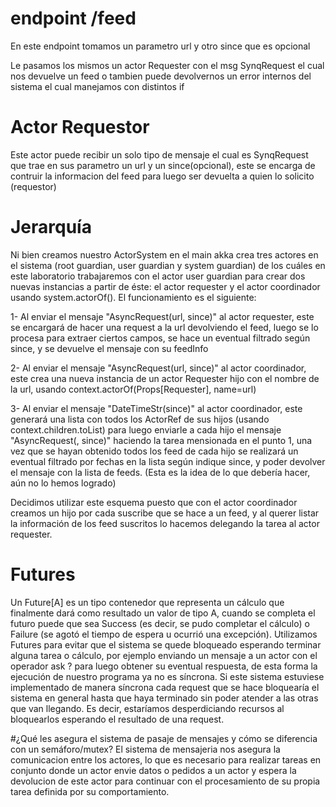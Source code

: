 # endpoint /feed 

En este endpoint tomamos un parametro url y otro since que es opcional

Le pasamos los mismos un actor Requester con el msg SynqRequest el cual nos devuelve un feed o tambien puede devolvernos un error internos del sistema el cual manejamos con distintos if 

# Actor Requestor  

Este actor puede recibir un solo tipo de mensaje el cual es SynqRequest que trae en sus parametro un url y un since(opcional), este se encarga de contruir la informacion del feed para luego ser devuelta a quien lo solicito (requestor)

# Jerarquía

Ni bien creamos nuestro ActorSystem en el main akka crea tres actores en el sistema (root guardian, user guardian y system guardian) de los cuáles en este laboratorio trabajaremos con el actor user guardian para crear dos nuevas instancias a partir de éste: el actor requester y el actor coordinador usando system.actorOf().
El funcionamiento es el siguiente:

1- Al enviar el mensaje "AsyncRequest(url, since)" al actor requester, este se encargará de hacer una request a la url devolviendo el feed, luego se lo procesa para extraer ciertos campos, se hace un eventual filtrado según since, y se devuelve el mensaje con su feedInfo

2- Al enviar el mensaje "AsyncRequest(url, since)" al actor coordinador, este crea una nueva instancia de un actor Requester hijo con el nombre de la url, usando context.actorOf(Props[Requester], name=url)

3- Al enviar el mensaje "DateTimeStr(since)" al actor coordinador, este generará una lista con todos los ActorRef de sus hijos (usando context.children.toList) para luego enviarle a cada hijo el mensaje "AsyncRequest(<nombre del actor>, since)" haciendo la tarea mensionada en el punto 1, una vez que se hayan obtenido todos los feed de cada hijo se realizará un eventual filtrado por fechas en la lista según indique since, y poder devolver el mensaje con la lista de feeds. (Esta es la idea de lo que debería hacer, aún no lo hemos logrado)

Decidimos utilizar este esquema puesto que con el actor coordinador creamos un hijo por cada suscribe que se hace a un feed, y al querer listar la información de los feed suscritos lo hacemos delegando la tarea al actor requester.

# Futures
Un Future[A] es un tipo contenedor que representa un cálculo que finalmente dará como resultado un valor de tipo A, cuando se completa el futuro puede que sea Success (es decir, se pudo completar el cálculo) o Failure (se agotó el tiempo de espera u ocurrió una excepción).
Utilizamos Futures para evitar que el sistema se quede bloqueado esperando terminar alguna tarea o cálculo, por ejemplo enviando un mensaje a un actor con el operador ask ? para luego obtener su eventual respuesta, de esta forma la ejecución de nuestro programa ya no es síncrona.
Si este sistema estuviese implementado de manera síncrona cada request que se hace bloquearía el sistema en general hasta que haya terminado sin poder atender a las otras que van llegando. Es decir, estaríamos desperdiciando recursos al bloquearlos esperando el resultado de una request.

#¿Qué les asegura el sistema de pasaje de mensajes y cómo se diferencia con un semáforo/mutex?
 El sistema de mensajeria nos asegura la comunicacion entre los actores, lo que es necesario
 para realizar tareas en conjunto donde un actor envie datos o pedidos a un actor y espera la devolucion de 
 este actor para continuar con el procesamiento de su propia tarea definida por su comportamiento.
